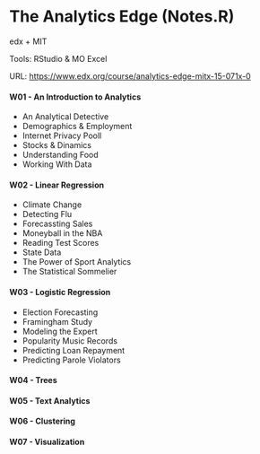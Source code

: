 # The Analytics Edge (Notes.R)

edx + MIT

Tools: RStudio & MO Excel

URL: https://www.edx.org/course/analytics-edge-mitx-15-071x-0


#### W01 - An Introduction to Analytics

- An Analytical Detective
- Demographics & Employment
- Internet Privacy Pooll
- Stocks & Dinamics
- Understanding Food
- Working With Data


#### W02 - Linear Regression

- Climate Change
- Detecting Flu
- Forecassting Sales
- Moneyball in the NBA
- Reading Test Scores
- State Data
- The Power of Sport Analytics
- The Statistical Sommelier


#### W03 - Logistic Regression

- Election Forecasting
- Framingham Study
- Modeling the Expert
- Popularity Music Records
- Predicting Loan Repayment
- Predicting Parole Violators


#### W04 - Trees


#### W05 - Text Analytics


#### W06 - Clustering


#### W07 - Visualization


